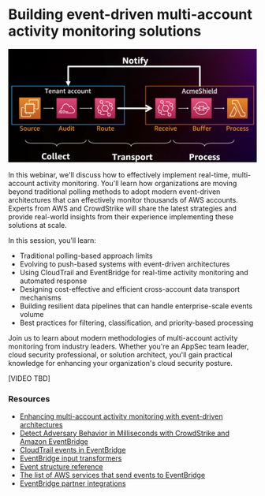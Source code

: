 # Building event-driven multi-account activity monitoring solutions

![](./logo.png)

In this webinar, we'll discuss how to effectively implement real-time, multi-account activity monitoring. You'll learn how organizations are moving beyond traditional polling methods to adopt modern event-driven architectures that can effectively monitor thousands of AWS accounts. Experts from AWS and CrowdStrike will share the latest strategies and provide real-world insights from their experience implementing these solutions at scale.

In this session, you’ll learn:

* Traditional polling-based approach limits
* Evolving to push-based systems with event-driven architectures
* Using CloudTrail and EventBridge for real-time activity monitoring and automated response
* Designing cost-effective and efficient cross-account data transport mechanisms
* Building resilient data pipelines that can handle enterprise-scale events volume
* Best practices for filtering, classification, and priority-based processing

Join us to learn about modern methodologies of multi-account activity monitoring from industry leaders. Whether you're an AppSec team leader, cloud security professional, or solution architect, you'll gain practical knowledge for enhancing your organization's cloud security posture.

[VIDEO TBD]

### Resources

* [Enhancing multi-account activity monitoring with event-driven architectures](https://aws.amazon.com/blogs/compute/enhancing-multi-account-activity-monitoring-with-event-driven-architectures/)
* [Detect Adversary Behavior in Milliseconds with CrowdStrike and Amazon EventBridge](https://aws.amazon.com/blogs/architecture/detect-adversary-behavior-in-seconds-with-crowdstrike-and-amazon-eventbridge)
* [CloudTrail events in EventBridge](https://docs.aws.amazon.com/eventbridge/latest/userguide/eb-service-event-cloudtrail.html)
* [EventBridge input transformers](https://docs.aws.amazon.com/eventbridge/latest/userguide/eb-transform-target-input.html)
* [Event structure reference](https://docs.aws.amazon.com/eventbridge/latest/ref/welcome.html)
* [The list of AWS services that send events to EventBridge](https://docs.aws.amazon.com/eventbridge/latest/ref/events.html)
* [EventBridge partner integrations](https://docs.aws.amazon.com/eventbridge/latest/userguide/eb-saas.html)






